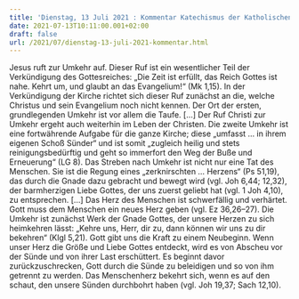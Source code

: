 ```yaml
---
title: 'Dienstag, 13 Juli 2021 : Kommentar Katechismus der Katholischen Kirche'
date: 2021-07-13T10:11:00.001+02:00
draft: false
url: /2021/07/dienstag-13-juli-2021-kommentar.html
---
```


Jesus ruft zur Umkehr auf. Dieser Ruf ist ein wesentlicher Teil der Verkündigung des Gottesreiches: „Die Zeit ist erfüllt, das Reich Gottes ist nahe. Kehrt um, und glaubt an das Evangelium!“ (Mk 1,15). In der Verkündigung der Kirche richtet sich dieser Ruf zunächst an die, welche Christus und sein Evangelium noch nicht kennen. Der Ort der ersten, grundlegenden Umkehr ist vor allem die Taufe. \[…\] Der Ruf Christi zur Umkehr ergeht auch weiterhin im Leben der Christen. Die zweite Umkehr ist eine fortwährende Aufgabe für die ganze Kirche; diese „umfasst … in ihrem eigenen Schoß Sünder“ und ist somit „zugleich heilig und stets reinigungsbedürftig und geht so immerfort den Weg der Buße und Erneuerung“ (LG 8). Das Streben nach Umkehr ist nicht nur eine Tat des Menschen. Sie ist die Regung eines „zerknirschten … Herzens“ (Ps 51,19), das durch die Gnade dazu gebracht und bewegt wird (vgl. Joh 6,44; 12,32), der barmherzigen Liebe Gottes, der uns zuerst geliebt hat (vgl. 1 Joh 4,10), zu entsprechen. \[…\] Das Herz des Menschen ist schwerfällig und verhärtet. Gott muss dem Menschen ein neues Herz geben (vgl. Ez 36,26–27). Die Umkehr ist zunächst Werk der Gnade Gottes, der unsere Herzen zu sich heimkehren lässt: „Kehre uns, Herr, dir zu, dann können wir uns zu dir bekehren“ (Klgl 5,21). Gott gibt uns die Kraft zu einem Neubeginn. Wenn unser Herz die Größe und Liebe Gottes entdeckt, wird es von Abscheu vor der Sünde und von ihrer Last erschüttert. Es beginnt davor zurückzuschrecken, Gott durch die Sünde zu beleidigen und so von ihm getrennt zu werden. Das Menschenherz bekehrt sich, wenn es auf den schaut, den unsere Sünden durchbohrt haben (vgl. Joh 19,37; Sach 12,10).